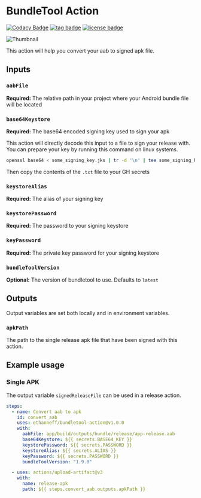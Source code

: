 # BundleTool Action

[![Codacy Badge](https://app.codacy.com/project/badge/Grade/667085e10b6740fda8942b1a11e5b866)](https://www.codacy.com/gh/ethanneff/bundletool-action/dashboard?utm_source=github.com&utm_medium=referral&utm_content=ethanneff/bundletool-action&utm_campaign=Badge_Grade)
[![tag badge](https://img.shields.io/github/v/tag/ethanneff/bundletool-action)](https://github.com/ethanneff/bundletool-action/tags)
[![license badge](https://img.shields.io/github/license/ethanneff/bundletool-action)](./LICENSE)

![Thumbnail](thumbnails.jpeg)

This action will help you convert your aab to signed apk file.

## Inputs

### `aabFile`

**Required:** The relative path in your project where your Android bundle file will be located

### `base64Keystore`

**Required:** The base64 encoded signing key used to sign your apk

This action will directly decode this input to a file to sign your release with. You can prepare your key by running this command on linux systems.

```bash
openssl base64 < some_signing_key.jks | tr -d '\n' | tee some_signing_key.jks.base64.txt
```

Then copy the contents of the `.txt` file to your GH secrets

### `keystoreAlias`

**Required:** The alias of your signing key

### `keystorePassword`

**Required:** The password to your signing keystore

### `keyPassword`

**Required:** The private key password for your signing keystore

### `bundleToolVersion`

**Optional:** The version of bundletool to use. Defaults to `latest`

## Outputs

Output variables are set both locally and in environment variables.

### `apkPath`

The path to the single release apk file that have been signed with this action.

## Example usage

### Single APK

The output variable `signedReleaseFile` can be used in a release action.

```yaml
steps:
  - name: Convert aab to apk
    id: convert_aab
    uses: ethanneff/bundletool-action@v1.0.0
    with:
      aabFile: app/build/outputs/bundle/release/app-release.aab
      base64Keystore: ${{ secrets.BASE64_KEY }}
      keystorePassword: ${{ secrets.PASSWORD }}
      keystoreAlias: ${{ secrets.ALIAS }}
      keyPassword: ${{ secrets.PASSWORD }}
      bundleToolVersion: "1.9.0"

  - uses: actions/upload-artifact@v3
    with:
      name: release-apk
      path: ${{ steps.convert_aab.outputs.apkPath }}
```
